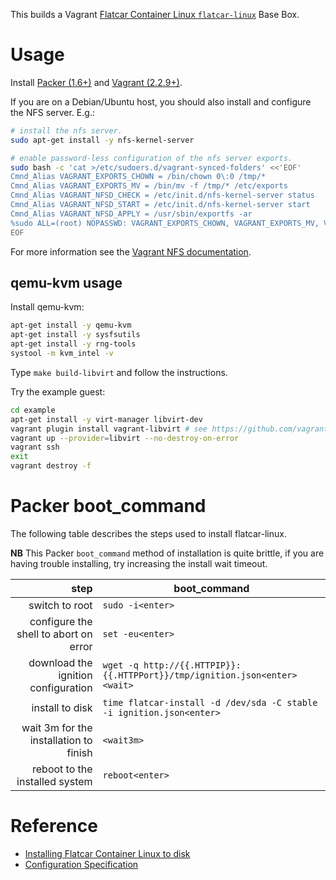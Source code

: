 This builds a Vagrant [Flatcar Container Linux `flatcar-linux`](https://www.flatcar.org/) Base Box.

# Usage

Install [Packer (1.6+)](https://www.packer.io/) and [Vagrant (2.2.9+)](https://www.vagrantup.com/).

If you are on a Debian/Ubuntu host, you should also install and configure the NFS server. E.g.:

```bash
# install the nfs server.
sudo apt-get install -y nfs-kernel-server

# enable password-less configuration of the nfs server exports.
sudo bash -c 'cat >/etc/sudoers.d/vagrant-synced-folders' <<'EOF'
Cmnd_Alias VAGRANT_EXPORTS_CHOWN = /bin/chown 0\:0 /tmp/*
Cmnd_Alias VAGRANT_EXPORTS_MV = /bin/mv -f /tmp/* /etc/exports
Cmnd_Alias VAGRANT_NFSD_CHECK = /etc/init.d/nfs-kernel-server status
Cmnd_Alias VAGRANT_NFSD_START = /etc/init.d/nfs-kernel-server start
Cmnd_Alias VAGRANT_NFSD_APPLY = /usr/sbin/exportfs -ar
%sudo ALL=(root) NOPASSWD: VAGRANT_EXPORTS_CHOWN, VAGRANT_EXPORTS_MV, VAGRANT_NFSD_CHECK, VAGRANT_NFSD_START, VAGRANT_NFSD_APPLY
EOF
```

For more information see the [Vagrant NFS documentation](https://www.vagrantup.com/docs/synced-folders/nfs.html).

## qemu-kvm usage

Install qemu-kvm:

```bash
apt-get install -y qemu-kvm
apt-get install -y sysfsutils
apt-get install -y rng-tools
systool -m kvm_intel -v
```

Type `make build-libvirt` and follow the instructions.

Try the example guest:

```bash
cd example
apt-get install -y virt-manager libvirt-dev
vagrant plugin install vagrant-libvirt # see https://github.com/vagrant-libvirt/vagrant-libvirt
vagrant up --provider=libvirt --no-destroy-on-error
vagrant ssh
exit
vagrant destroy -f
```

# Packer boot_command

The following table describes the steps used to install flatcar-linux.

**NB** This Packer `boot_command` method of installation is quite brittle, if you are having trouble installing, try increasing the install wait timeout.

| step                                   | boot_command                                                                 |
|---------------------------------------:|------------------------------------------------------------------------------|
| switch to root                         | `sudo -i<enter>`                                                             |
| configure the shell to abort on error  | `set -eu<enter>`                                                             |
| download the ignition configuration    | `wget -q http://{{.HTTPIP}}:{{.HTTPPort}}/tmp/ignition.json<enter><wait>`    |
| install to disk                        | `time flatcar-install -d /dev/sda -C stable -i ignition.json<enter>`         |
| wait 3m for the installation to finish | `<wait3m>`                                                                   |
| reboot to the installed system         | `reboot<enter>`                                                              |

# Reference

* [Installing Flatcar Container Linux to disk](https://www.flatcar.org/docs/latest/installing/bare-metal/installing-to-disk/)
* [Configuration Specification](https://www.flatcar.org/docs/latest/provisioning/config-transpiler/configuration/)
